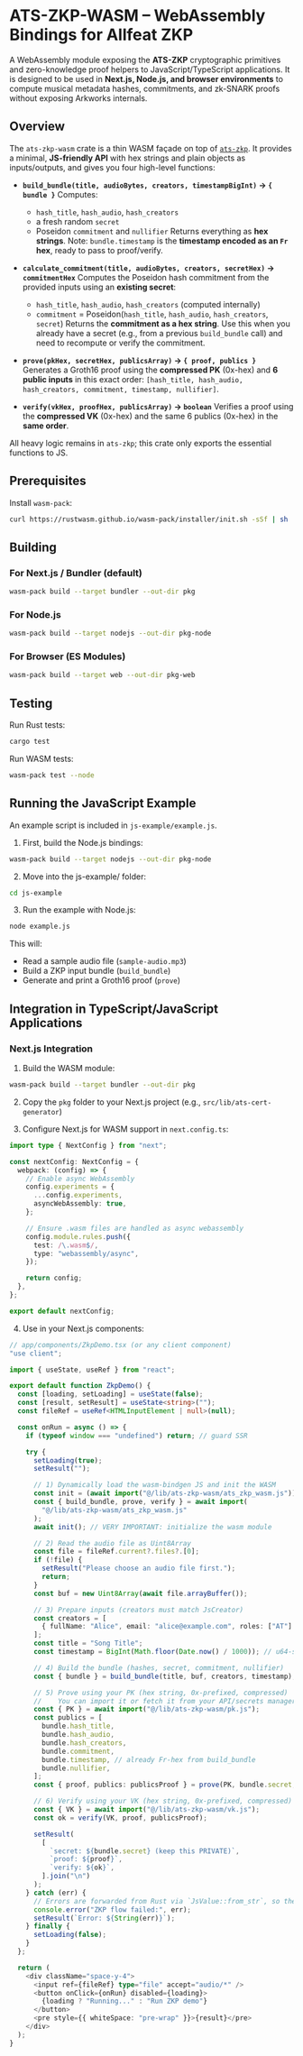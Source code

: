 # ATS-ZKP-WASM – WebAssembly Bindings for Allfeat ZKP

A WebAssembly module exposing the **ATS-ZKP** cryptographic primitives and zero-knowledge proof helpers to JavaScript/TypeScript applications.
It is designed to be used in **Next.js, Node.js, and browser environments** to compute musical metadata hashes, commitments, and zk-SNARK proofs without exposing Arkworks internals.

## Overview

The `ats-zkp-wasm` crate is a thin WASM façade on top of [`ats-zkp`](../zkp).
It provides a minimal, **JS-friendly API** with hex strings and plain objects as inputs/outputs, and gives you four high-level functions:

- **`build_bundle(title, audioBytes, creators, timestampBigInt)` -> `{ bundle }`**
  Computes:
  - `hash_title`, `hash_audio`, `hash_creators`
  - a fresh random `secret`
  - Poseidon `commitment` and `nullifier`
  Returns everything as **hex strings**. Note: `bundle.timestamp` is the **timestamp encoded as an `Fr` hex**, ready to pass to proof/verify.

- **`calculate_commitment(title, audioBytes, creators, secretHex)` -> `commitmentHex`**
  Computes the Poseidon hash commitment from the provided inputs using an **existing secret**:
  - `hash_title`, `hash_audio`, `hash_creators` (computed internally)
  - `commitment` = Poseidon(`hash_title`, `hash_audio`, `hash_creators`, `secret`)
  Returns the **commitment as a hex string**. Use this when you already have a secret (e.g., from a previous `build_bundle` call) and need to recompute or verify the commitment.

- **`prove(pkHex, secretHex, publicsArray)` -> `{ proof, publics }`**
  Generates a Groth16 proof using the **compressed PK** (0x-hex) and **6 public inputs** in this exact order:
  `[hash_title, hash_audio, hash_creators, commitment, timestamp, nullifier]`.

- **`verify(vkHex, proofHex, publicsArray)` -> `boolean`**
  Verifies a proof using the **compressed VK** (0x-hex) and the same 6 publics (0x-hex) in the **same order**.

All heavy logic remains in `ats-zkp`; this crate only exports the essential functions to JS.

## Prerequisites

Install `wasm-pack`:

```bash
curl https://rustwasm.github.io/wasm-pack/installer/init.sh -sSf | sh
```

## Building

### For Next.js / Bundler (default)

```bash
wasm-pack build --target bundler --out-dir pkg
```

### For Node.js

```bash
wasm-pack build --target nodejs --out-dir pkg-node
```

### For Browser (ES Modules)

```bash
wasm-pack build --target web --out-dir pkg-web
```

## Testing

Run Rust tests:

```bash
cargo test
```

Run WASM tests:

```bash
wasm-pack test --node
```

## Running the JavaScript Example

An example script is included in `js-example/example.js`.

1. First, build the Node.js bindings:

```bash
wasm-pack build --target nodejs --out-dir pkg-node
```

2. Move into the js-example/ folder:

```bash
cd js-example
```

3. Run the example with Node.js:

```bash
node example.js
```

This will:

- Read a sample audio file (`sample-audio.mp3`)
- Build a ZKP input bundle (`build_bundle`)
- Generate and print a Groth16 proof (`prove`)

## Integration in TypeScript/JavaScript Applications

### Next.js Integration

1. Build the WASM module:

```bash
wasm-pack build --target bundler --out-dir pkg
```

2. Copy the `pkg` folder to your Next.js project (e.g., `src/lib/ats-cert-generator`)

3. Configure Next.js for WASM support in `next.config.ts`:

```typescript
import type { NextConfig } from "next";

const nextConfig: NextConfig = {
  webpack: (config) => {
    // Enable async WebAssembly
    config.experiments = {
      ...config.experiments,
      asyncWebAssembly: true,
    };

    // Ensure .wasm files are handled as async webassembly
    config.module.rules.push({
      test: /\.wasm$/,
      type: "webassembly/async",
    });

    return config;
  },
};

export default nextConfig;
```

4. Use in your Next.js components:

```typescript
// app/components/ZkpDemo.tsx (or any client component)
"use client";

import { useState, useRef } from "react";

export default function ZkpDemo() {
  const [loading, setLoading] = useState(false);
  const [result, setResult] = useState<string>("");
  const fileRef = useRef<HTMLInputElement | null>(null);

  const onRun = async () => {
    if (typeof window === "undefined") return; // guard SSR

    try {
      setLoading(true);
      setResult("");

      // 1) Dynamically load the wasm-bindgen JS and init the WASM
      const init = (await import("@/lib/ats-zkp-wasm/ats_zkp_wasm.js")).default;
      const { build_bundle, prove, verify } = await import(
        "@/lib/ats-zkp-wasm/ats_zkp_wasm.js"
      );
      await init(); // VERY IMPORTANT: initialize the wasm module

      // 2) Read the audio file as Uint8Array
      const file = fileRef.current?.files?.[0];
      if (!file) {
        setResult("Please choose an audio file first.");
        return;
      }
      const buf = new Uint8Array(await file.arrayBuffer());

      // 3) Prepare inputs (creators must match JsCreator)
      const creators = [
        { fullName: "Alice", email: "alice@example.com", roles: ["AT"] },
      ];
      const title = "Song Title";
      const timestamp = BigInt(Math.floor(Date.now() / 1000)); // u64-safe

      // 4) Build the bundle (hashes, secret, commitment, nullifier)
      const { bundle } = build_bundle(title, buf, creators, timestamp);

      // 5) Prove using your PK (hex string, 0x-prefixed, compressed)
      //    You can import it or fetch it from your API/secrets manager.
      const { PK } = await import("@/lib/ats-zkp-wasm/pk.js");
      const publics = [
        bundle.hash_title,
        bundle.hash_audio,
        bundle.hash_creators,
        bundle.commitment,
        bundle.timestamp, // already Fr-hex from build_bundle
        bundle.nullifier,
      ];
      const { proof, publics: publicsProof } = prove(PK, bundle.secret, publics);

      // 6) Verify using your VK (hex string, 0x-prefixed, compressed)
      const { VK } = await import("@/lib/ats-zkp-wasm/vk.js");
      const ok = verify(VK, proof, publicsProof);

      setResult(
        [
          `secret: ${bundle.secret} (keep this PRIVATE)`,
          `proof: ${proof}`,
          `verify: ${ok}`,
        ].join("\n")
      );
    } catch (err) {
      // Errors are forwarded from Rust via `JsValue::from_str`, so they arrive as strings
      console.error("ZKP flow failed:", err);
      setResult(`Error: ${String(err)}`);
    } finally {
      setLoading(false);
    }
  };

  return (
    <div className="space-y-4">
      <input ref={fileRef} type="file" accept="audio/*" />
      <button onClick={onRun} disabled={loading}>
        {loading ? "Running..." : "Run ZKP demo"}
      </button>
      <pre style={{ whiteSpace: "pre-wrap" }}>{result}</pre>
    </div>
  );
}
```
